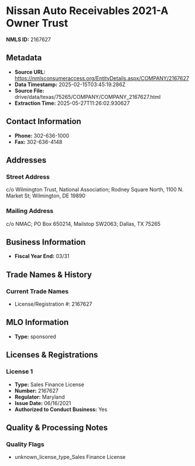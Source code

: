 # Nissan Auto Receivables 2021-A Owner Trust

**NMLS ID:** 2167627

## Metadata
- **Source URL:** https://nmlsconsumeraccess.org/EntityDetails.aspx/COMPANY/2167627
- **Data Timestamp:** 2025-02-15T03:45:19.286Z
- **Source File:** drive/data/texas/75265/COMPANY/COMPANY_2167627.html
- **Extraction Time:** 2025-05-27T11:26:02.930627

## Contact Information
- **Phone:** 302-636-1000
- **Fax:** 302-636-4148

## Addresses
### Street Address
c/o Wilmington Trust, National Association; Rodney Square North, 1100 N. Market St; Wilmington, DE 19890

### Mailing Address
c/o NMAC; PO Box 650214, Mailstop SW2063; Dallas, TX 75265

## Business Information
- **Fiscal Year End:** 03/31

## Trade Names & History
### Current Trade Names
- License/Registration #: 2167627

## MLO Information
- **Type:** sponsored

## Licenses & Registrations

### License 1
- **Type:** Sales Finance License
- **Number:** 2167627
- **Regulator:** Maryland
- **Issue Date:** 06/16/2021
- **Authorized to Conduct Business:** Yes

## Quality & Processing Notes
### Quality Flags
- unknown_license_type_Sales Finance License
